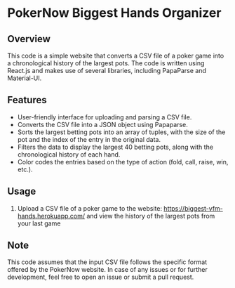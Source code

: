 # PokerNow Biggest Hands Organizer

## Overview
This code is a simple website that converts a CSV file of a poker game into a chronological history of the largest pots. The code is written using React.js and makes use of several libraries, including PapaParse and Material-UI.

## Features
- User-friendly interface for uploading and parsing a CSV file.
- Converts the CSV file into a JSON object using Papaparse.
- Sorts the largest betting pots into an array of tuples, with the size of the pot and the index of the entry in the original data.
- Filters the data to display the largest 40 betting pots, along with the chronological history of each hand.
- Color codes the entries based on the type of action (fold, call, raise, win, etc.).

## Usage
1. Upload a CSV file of a poker game to the website: https://biggest-vfm-hands.herokuapp.com/ and view the history of the largest pots from your last game

## Note
This code assumes that the input CSV file follows the specific format offered by the PokerNow website. In case of any issues or for further development, feel free to open an issue or submit a pull request.
